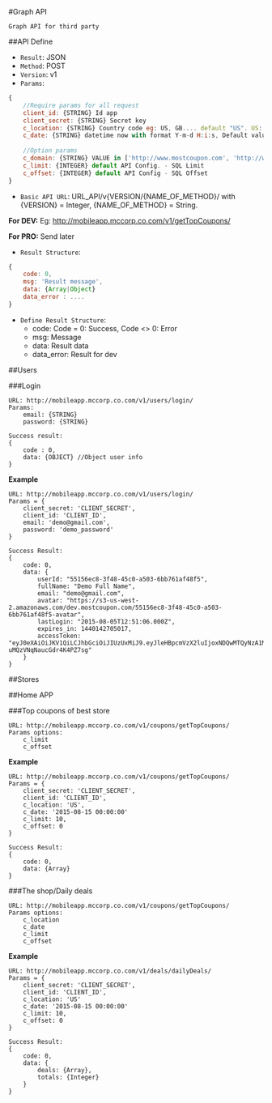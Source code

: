 #Graph API

`Graph API for third party`

##API Define
* `Result`: JSON
* `Method`: POST
* `Version`: v1
* `Params`: 
```javascript
{
    //Require params for all request
    client_id: {STRING} Id app
    client_secret: {STRING} Secret key
    c_location: {STRING} Country code eg: US, GB.... default "US". US: MostCoupon, GB: DiscountVoucher
    c_date: {STRING} datetime now with format Y-m-d H:i:s, Default value equal server datetime    
              
    //Option params
    c_domain: {STRING} VALUE in ['http://www.mostcoupon.com', 'http://www.discountsvoucher.co.uk']. Use this info for send email when user register, lost password...
    c_limit: {INTEGER} default API Config. - SQL Limit
    c_offset: {INTEGER} default API Config - SQL Offset
}
```
* `Basic API URL`: URL_API/v{VERSION/{NAME_OF_METHOD}/ with {VERSION} = Integer, {NAME_OF_METHOD} = String. 

**For DEV:** Eg: http://mobileapp.mccorp.co.com/v1/getTopCoupons/

**For PRO:** Send later

* `Result Structure`:
```javascript
{
    code: 0,
    msg: 'Result message',   
    data: {Array|Object}
    data_error : ....
}
```
* `Define Result Structure`:
    * code: Code = 0: Success, Code <> 0: Error
    * msg: Message
    * data: Result data
    * data_error: Result for dev

##Users

###Login

```
URL: http://mobileapp.mccorp.co.com/v1/users/login/
Params:
    email: {STRING}
    password: {STRING}
    
Success result:    
{
    code : 0,
    data: {OBJECT} //Object user info
}
```

**Example**
```
URL: http://mobileapp.mccorp.co.com/v1/users/login/
Params = {
    client_secret: 'CLIENT_SECRET', 
    client_id: 'CLIENT_ID',    
    email: 'demo@gmail.com',
    password: 'demo_password'    
}

Success Result:
{
    code: 0,
    data: {
        userId: "55156ec8-3f48-45c0-a503-6bb761af48f5",
        fullName: "Demo Full Name",
        email: "demo@gmail.com",
        avatar: "https://s3-us-west-2.amazonaws.com/dev.mostcoupon.com/55156ec8-3f48-45c0-a503-6bb761af48f5-avatar",
        lastLogin: "2015-08-05T12:51:06.000Z",
        expires_in: 1440142705017,
        accessToken: "eyJ0eXAiOiJKV1QiLCJhbGciOiJIUzUxMiJ9.eyJleHBpcmVzX2luIjoxNDQwMTQyNzA1MDE3LCJ1c2VySWQiOiI1NTE1NmVjOC0zZjQ4LTQ1YzAtYTUwMy02YmI3NjFhZjQ4ZjUiLCJlbWFpbCI6InB0bGV2YW5AZ21haWwuY29tIn0.5XZYqlVxLnfzSVPBqHy6opNtEAihQSjodLD9TZM1tI0Cfok9BP9f8ToeG5c0JoL-uMQzVNqNaucGdr4K4PZ7sg"
    }
}
```

##Stores

##Home APP

###Top coupons of best store

```
URL: http://mobileapp.mccorp.co.com/v1/coupons/getTopCoupons/
Params options:    
    c_limit
    c_offset
```

**Example**
```
URL: http://mobileapp.mccorp.co.com/v1/coupons/getTopCoupons/
Params = {
    client_secret: 'CLIENT_SECRET', 
    client_id: 'CLIENT_ID',    
    c_location: 'US',
    c_date: '2015-08-15 00:00:00'
    c_limit: 10,
    c_offset: 0
}

Success Result:
{
    code: 0,
    data: {Array}
}
```

###The shop/Daily deals

```
URL: http://mobileapp.mccorp.co.com/v1/coupons/getTopCoupons/
Params options:
    c_location
    c_date
    c_limit
    c_offset
```

**Example**
```
URL: http://mobileapp.mccorp.co.com/v1/deals/dailyDeals/
Params = {
    client_secret: 'CLIENT_SECRET', 
    client_id: 'CLIENT_ID',    
    c_location: 'US'
    c_date: '2015-08-15 00:00:00'
    c_limit: 10,
    c_offset: 0
}

Success Result:
{
    code: 0,
    data: {
        deals: {Array},
        totals: {Integer}
    }
}
```
